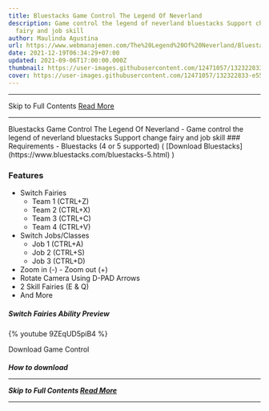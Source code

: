```yaml
---
title: Bluestacks Game Control The Legend Of Neverland
description: Game control the legend of neverland bluestacks Support change
  fairy and job skill
author: Maulinda Agustina
url: https://www.webmanajemen.com/The%20Legend%20Of%20Neverland/Bluestacks%20Game%20Control.html
date: 2021-12-19T06:34:29+07:00
updated: 2021-09-06T17:00:00.000Z
thumbnail: https://user-images.githubusercontent.com/12471057/132322833-e5578e29-0ad7-422e-845a-bf9fabb313fd.png
cover: https://user-images.githubusercontent.com/12471057/132322833-e5578e29-0ad7-422e-845a-bf9fabb313fd.png
---
```


<hr/> Skip to Full Contents <a href="https://www.webmanajemen.com/The%20Legend%20Of%20Neverland/Bluestacks%20Game%20Control.html" rel="follow" class="button" id="read-more">Read More</a> <hr/> Bluestacks Game Control The Legend Of Neverland - Game control the legend of neverland bluestacks Support change fairy and job skill ### Requirements
  - Bluestacks (4 or 5 supported) ( [Download Bluestacks](https://www.bluestacks.com/bluestacks-5.html) )

### Features
  - Switch Fairies
    - Team 1 (CTRL+Z)
    - Team 2 (CTRL+X)
    - Team 3 (CTRL+C)
    - Team 4 (CTRL+V)
  - Switch Jobs/Classes
    - Job 1 (CTRL+A)
    - Job 2 (CTRL+S)
    - Job 3 (CTRL+D)
  - Zoom in (-) - Zoom out (+)
  - Rotate Camera Using D-PAD Arrows
  - 2 Skill Fairies (E & Q)
  - And More

##### Switch Fairies Ability Preview
{% youtube 9ZEqUD5piB4 %}


Download Game Control


##### How to download <hr/> Skip to Full Contents <a href="https://www.webmanajemen.com/The%20Legend%20Of%20Neverland/Bluestacks%20Game%20Control.html" rel="follow" class="button" id="read-more">Read More</a> <hr/>